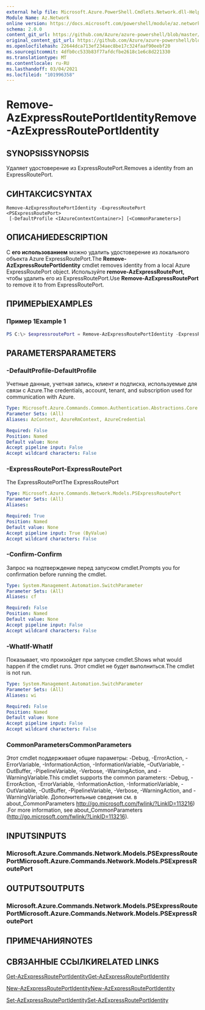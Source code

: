 ```yaml
---
external help file: Microsoft.Azure.PowerShell.Cmdlets.Network.dll-Help.xml
Module Name: Az.Network
online version: https://docs.microsoft.com/powershell/module/az.network/remove-azexpressrouteportidentity
schema: 2.0.0
content_git_url: https://github.com/Azure/azure-powershell/blob/master/src/Network/Network/help/Remove-AzExpressRoutePortIdentity.md
original_content_git_url: https://github.com/Azure/azure-powershell/blob/master/src/Network/Network/help/Remove-AzExpressRoutePortIdentity.md
ms.openlocfilehash: 22644dca713ef234aec8be17c324faaf90eebf20
ms.sourcegitcommit: 4dfb0cc533b83f77afdcfbe2618c1e6c8d221330
ms.translationtype: MT
ms.contentlocale: ru-RU
ms.lasthandoff: 03/04/2021
ms.locfileid: "101996358"
---
```

# <span data-ttu-id="926e5-101">Remove-AzExpressRoutePortIdentity</span><span class="sxs-lookup"><span data-stu-id="926e5-101">Remove-AzExpressRoutePortIdentity</span></span>

## <span data-ttu-id="926e5-102">SYNOPSIS</span><span class="sxs-lookup"><span data-stu-id="926e5-102">SYNOPSIS</span></span>
<span data-ttu-id="926e5-103">Удаляет удостоверение из ExpressRoutePort.</span><span class="sxs-lookup"><span data-stu-id="926e5-103">Removes a identity from an ExpressRoutePort.</span></span>

## <span data-ttu-id="926e5-104">СИНТАКСИС</span><span class="sxs-lookup"><span data-stu-id="926e5-104">SYNTAX</span></span>

```
Remove-AzExpressRoutePortIdentity -ExpressRoutePort <PSExpressRoutePort>
 [-DefaultProfile <IAzureContextContainer>] [<CommonParameters>]
```

## <span data-ttu-id="926e5-105">ОПИСАНИЕ</span><span class="sxs-lookup"><span data-stu-id="926e5-105">DESCRIPTION</span></span>
<span data-ttu-id="926e5-106">С **его использованием** можно удалить удостоверение из локального объекта Azure ExpressRoutePort.</span><span class="sxs-lookup"><span data-stu-id="926e5-106">The **Remove-AzExpressRoutePortIdentity** cmdlet removes identity from a local Azure ExpressRoutePort object.</span></span> <span data-ttu-id="926e5-107">Используйте **remove-AzExpressRoutePort,** чтобы удалить его из ExpressRoutePort.</span><span class="sxs-lookup"><span data-stu-id="926e5-107">Use **Remove-AzExpressRoutePort** to remove it to from ExpressRoutePort.</span></span>

## <span data-ttu-id="926e5-108">ПРИМЕРЫ</span><span class="sxs-lookup"><span data-stu-id="926e5-108">EXAMPLES</span></span>

### <span data-ttu-id="926e5-109">Пример 1</span><span class="sxs-lookup"><span data-stu-id="926e5-109">Example 1</span></span>
```powershell
PS C:\> $expressroutePort = Remove-AzExpressRoutePortIdentity -ExpressRoutePort $expressroutePort
```

## <span data-ttu-id="926e5-110">PARAMETERS</span><span class="sxs-lookup"><span data-stu-id="926e5-110">PARAMETERS</span></span>

### <span data-ttu-id="926e5-111">-DefaultProfile</span><span class="sxs-lookup"><span data-stu-id="926e5-111">-DefaultProfile</span></span>
<span data-ttu-id="926e5-112">Учетные данные, учетная запись, клиент и подписка, используемые для связи с Azure.</span><span class="sxs-lookup"><span data-stu-id="926e5-112">The credentials, account, tenant, and subscription used for communication with Azure.</span></span>

```yaml
Type: Microsoft.Azure.Commands.Common.Authentication.Abstractions.Core.IAzureContextContainer
Parameter Sets: (All)
Aliases: AzContext, AzureRmContext, AzureCredential

Required: False
Position: Named
Default value: None
Accept pipeline input: False
Accept wildcard characters: False
```

### <span data-ttu-id="926e5-113">-ExpressRoutePort</span><span class="sxs-lookup"><span data-stu-id="926e5-113">-ExpressRoutePort</span></span>
<span data-ttu-id="926e5-114">The ExpressRoutePort</span><span class="sxs-lookup"><span data-stu-id="926e5-114">The ExpressRoutePort</span></span>

```yaml
Type: Microsoft.Azure.Commands.Network.Models.PSExpressRoutePort
Parameter Sets: (All)
Aliases:

Required: True
Position: Named
Default value: None
Accept pipeline input: True (ByValue)
Accept wildcard characters: False
```

### <span data-ttu-id="926e5-115">-Confirm</span><span class="sxs-lookup"><span data-stu-id="926e5-115">-Confirm</span></span>
<span data-ttu-id="926e5-116">Запрос на подтверждение перед запуском cmdlet.</span><span class="sxs-lookup"><span data-stu-id="926e5-116">Prompts you for confirmation before running the cmdlet.</span></span>

```yaml
Type: System.Management.Automation.SwitchParameter
Parameter Sets: (All)
Aliases: cf

Required: False
Position: Named
Default value: None
Accept pipeline input: False
Accept wildcard characters: False
```

### <span data-ttu-id="926e5-117">-WhatIf</span><span class="sxs-lookup"><span data-stu-id="926e5-117">-WhatIf</span></span>
<span data-ttu-id="926e5-118">Показывает, что произойдет при запуске cmdlet.</span><span class="sxs-lookup"><span data-stu-id="926e5-118">Shows what would happen if the cmdlet runs.</span></span>
<span data-ttu-id="926e5-119">Этот cmdlet не будет выполниться.</span><span class="sxs-lookup"><span data-stu-id="926e5-119">The cmdlet is not run.</span></span>

```yaml
Type: System.Management.Automation.SwitchParameter
Parameter Sets: (All)
Aliases: wi

Required: False
Position: Named
Default value: None
Accept pipeline input: False
Accept wildcard characters: False
```

### <span data-ttu-id="926e5-120">CommonParameters</span><span class="sxs-lookup"><span data-stu-id="926e5-120">CommonParameters</span></span>
<span data-ttu-id="926e5-121">Этот cmdlet поддерживает общие параметры: -Debug, -ErrorAction, -ErrorVariable, -InformationAction, -InformationVariable, -OutVariable, -OutBuffer, -PipelineVariable, -Verbose, -WarningAction, and -WarningVariable.</span><span class="sxs-lookup"><span data-stu-id="926e5-121">This cmdlet supports the common parameters: -Debug, -ErrorAction, -ErrorVariable, -InformationAction, -InformationVariable, -OutVariable, -OutBuffer, -PipelineVariable, -Verbose, -WarningAction, and -WarningVariable.</span></span> <span data-ttu-id="926e5-122">Дополнительные сведения см. в about_CommonParameters http://go.microsoft.com/fwlink/?LinkID=113216) .</span><span class="sxs-lookup"><span data-stu-id="926e5-122">For more information, see about_CommonParameters (http://go.microsoft.com/fwlink/?LinkID=113216).</span></span>


## <span data-ttu-id="926e5-123">INPUTS</span><span class="sxs-lookup"><span data-stu-id="926e5-123">INPUTS</span></span>

### <span data-ttu-id="926e5-124">Microsoft.Azure.Commands.Network.Models.PSExpressRoutePort</span><span class="sxs-lookup"><span data-stu-id="926e5-124">Microsoft.Azure.Commands.Network.Models.PSExpressRoutePort</span></span>

## <span data-ttu-id="926e5-125">OUTPUTS</span><span class="sxs-lookup"><span data-stu-id="926e5-125">OUTPUTS</span></span>

### <span data-ttu-id="926e5-126">Microsoft.Azure.Commands.Network.Models.PSExpressRoutePort</span><span class="sxs-lookup"><span data-stu-id="926e5-126">Microsoft.Azure.Commands.Network.Models.PSExpressRoutePort</span></span>

## <span data-ttu-id="926e5-127">ПРИМЕЧАНИЯ</span><span class="sxs-lookup"><span data-stu-id="926e5-127">NOTES</span></span>

## <span data-ttu-id="926e5-128">СВЯЗАННЫЕ ССЫЛКИ</span><span class="sxs-lookup"><span data-stu-id="926e5-128">RELATED LINKS</span></span>
[<span data-ttu-id="926e5-129">Get-AzExpressRoutePortIdentity</span><span class="sxs-lookup"><span data-stu-id="926e5-129">Get-AzExpressRoutePortIdentity</span></span>](./Get-AzExpressRoutePortIdentity.md)

[<span data-ttu-id="926e5-130">New-AzExpressRoutePortIdentity</span><span class="sxs-lookup"><span data-stu-id="926e5-130">New-AzExpressRoutePortIdentity</span></span>](./New-AzExpressRoutePortIdentity.md)

[<span data-ttu-id="926e5-131">Set-AzExpressRoutePortIdentity</span><span class="sxs-lookup"><span data-stu-id="926e5-131">Set-AzExpressRoutePortIdentity</span></span>](./Set-AzExpressRoutePortIdentity.md)

